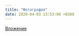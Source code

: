 ```yaml
---
title: "Фотография"
date: 2020-04-03 13:53:00 +0300
---
```



[Вложение](https://vk.com/photo41076938_457246415)
